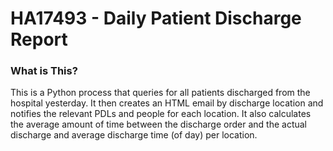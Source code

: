# HA17493 - Daily Patient Discharge Report

### What is This?

This is a Python process that queries for all patients discharged from the hospital yesterday. It then creates an HTML email by discharge location and notifies the relevant PDLs and people for each location. It also calculates the average amount of time between the discharge order and the actual discharge and average discharge time (of day) per location.